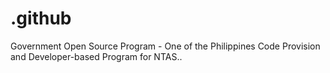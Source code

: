 # .github
Government Open Source Program - One of the Philippines Code Provision and Developer-based Program for NTAS..
